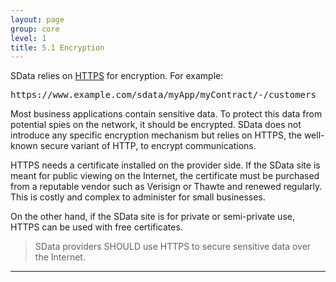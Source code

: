 ```yaml
---
layout: page
group: core
level: 1
title: 5.1 Encryption
---
```


SData relies on [HTTPS](http://en.wikipedia.org/wiki/Https) for
encryption. For example:

<pre>https://www.example.com/sdata/myApp/myContract/-/customers</pre>

Most business applications contain sensitive data. To protect this data from
potential spies on the network, it should be encrypted. SData does not introduce
any specific encryption mechanism but relies on HTTPS, the well-known secure
variant of HTTP, to encrypt communications.

HTTPS needs a certificate&nbsp;installed on the provider side. If the SData site
is meant for&nbsp;public viewing&nbsp;on the Internet, the certificate must be purchased
from a reputable vendor such as&nbsp;Verisign or Thawte and renewed regularly. This
is costly and complex to administer for small businesses.

On the other hand, if the SData site is for private or semi-private use,
HTTPS can be used with free certificates.

<blockquote class="compliance">SData providers SHOULD use HTTPS to secure sensitive data over
the Internet.</blockquote>

* * *